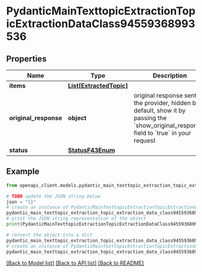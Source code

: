 # PydanticMainTexttopicExtractionTopicExtractionDataClass94559368993536


## Properties

Name | Type | Description | Notes
------------ | ------------- | ------------- | -------------
**items** | [**List[ExtractedTopic]**](ExtractedTopic.md) |  | [optional] 
**original_response** | **object** | original response sent by the provider, hidden by default, show it by passing the &#x60;show_original_response&#x60; field to &#x60;true&#x60; in your request | [optional] 
**status** | [**StatusF43Enum**](StatusF43Enum.md) |  | 

## Example

```python
from openapi_client.models.pydantic_main_texttopic_extraction_topic_extraction_data_class94559368993536 import PydanticMainTexttopicExtractionTopicExtractionDataClass94559368993536

# TODO update the JSON string below
json = "{}"
# create an instance of PydanticMainTexttopicExtractionTopicExtractionDataClass94559368993536 from a JSON string
pydantic_main_texttopic_extraction_topic_extraction_data_class94559368993536_instance = PydanticMainTexttopicExtractionTopicExtractionDataClass94559368993536.from_json(json)
# print the JSON string representation of the object
print(PydanticMainTexttopicExtractionTopicExtractionDataClass94559368993536.to_json())

# convert the object into a dict
pydantic_main_texttopic_extraction_topic_extraction_data_class94559368993536_dict = pydantic_main_texttopic_extraction_topic_extraction_data_class94559368993536_instance.to_dict()
# create an instance of PydanticMainTexttopicExtractionTopicExtractionDataClass94559368993536 from a dict
pydantic_main_texttopic_extraction_topic_extraction_data_class94559368993536_form_dict = pydantic_main_texttopic_extraction_topic_extraction_data_class94559368993536.from_dict(pydantic_main_texttopic_extraction_topic_extraction_data_class94559368993536_dict)
```
[[Back to Model list]](../README.md#documentation-for-models) [[Back to API list]](../README.md#documentation-for-api-endpoints) [[Back to README]](../README.md)


